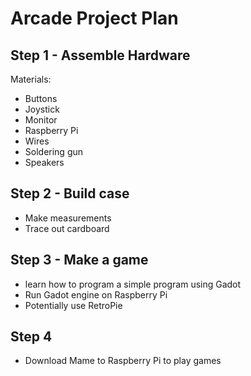 # Arcade Project Plan

## Step 1 - Assemble Hardware
Materials: 
- Buttons
- Joystick
- Monitor
- Raspberry Pi
- Wires
- Soldering gun
- Speakers
## Step 2 - Build case
- Make measurements
- Trace out cardboard
## Step 3 - Make a game
- learn how to program a simple program using Gadot
- Run Gadot engine on Raspberry Pi
- Potentially use RetroPie
## Step 4 
- Download Mame to Raspberry Pi to play games
